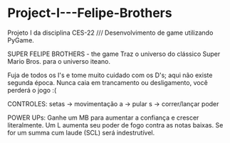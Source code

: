 # Project-I---Felipe-Brothers
Projeto I da disciplina CES-22 /// Desenvolvimento de game utilizando PyGame.

SUPER FELIPE BROTHERS - the game
Traz o universo do clássico Super Mario Bros. para o universo iteano.

Fuja de todos os I's e tome muito cuidado com os D's; aqui não existe segunda época.
Nunca caia em trancamento ou desligamento, você perderá o jogo :(

CONTROLES:
setas -> movimentação
a -> pular
s -> correr/lançar poder

POWER UPs:
Ganhe um MB para aumentar a confiança e crescer literalmente.
Um L aumenta seu poder de fogo contra as notas baixas.
Se for um summa cum laude (SCL) será indestrutível.
